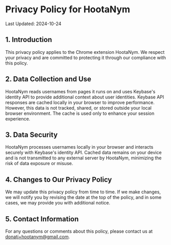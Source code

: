 # Privacy Policy for HootaNym

Last Updated: 2024-10-24

## 1. Introduction

This privacy policy applies to the Chrome extension HootaNym. We respect your privacy and are committed to protecting it through our compliance with this policy.

## 2. Data Collection and Use

HootaNym reads usernames from pages it runs on and uses Keybase's identity API to provide additional context about user identities. Keybase API responses are cached locally in your browser to improve performance. However, this data is not tracked, shared, or stored outside your local browser environment. The cache is used only to enhance your session experience.

## 3. Data Security

HootaNym processes usernames locally in your browser and interacts securely with Keybase's identity API. Cached data remains on your device and is not transmitted to any external server by HootaNym, minimizing the risk of data exposure or misuse.

## 4. Changes to Our Privacy Policy

We may update this privacy policy from time to time. If we make changes, we will notify you by revising the date at the top of the policy, and in some cases, we may provide you with additional notice.

## 5. Contact Information

For any questions or comments about this policy, please contact us at [donatj+hootanym@gmail.com](mailto:donatj+hootanym@gmail.com).
